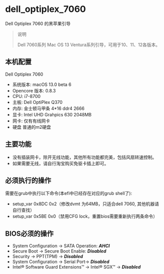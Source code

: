 # dell_optiplex_7060
Dell Optiplex 7060 的黑苹果引导

> 说明
>
> Dell 7060系列 Mac OS 13 Ventura系列引导，可用于10、11、12各版本。

## 本机配置

Dell Optiplex 7060 

- 系统版本: macOS 13.0 beta 6
- Opencore 版本: 0.8.3
- CPU: i7-8700
- 主板: Dell OptiPlex Q370
- 内存: 金士顿马甲条 4*16 ddr4 2666
- 显卡: Intel UHD Grahpics 630 2048MB
- 网卡: 仅有有线网卡
- 硬盘 普通的m2硬盘

## 主要功能

- 没有插装网卡，除开无线功能，其他所有功能都完美，包括风扇转速控制。
- 如果需要无线，请自行淘宝购买免驱卡插上即可。

## 必须执行的操作

需要在grub中执行以下命令(本efi中已经存在对应的grub shell了):

- setup_var 0x8DC 0x2（修改dvmt 为64MB，只适合dell 7060, 其他机器请自行查找）
- setup_var 0x5BE 0x0（禁用CFG lock，重置bios需要重新执行两条命令）



## BIOS必须的操作

- System Configuration → SATA Operation: ***AHCI***
- Secure Boot → Secure Boot Enable: ***Disabled***
- Security → PPT(TPM) → ***Disabled***
- System Configuration → Serial Port→ ***Disabled***
- Intel® Software Guard Extensions™ → Intel® SGX™ → ***Disabled***
